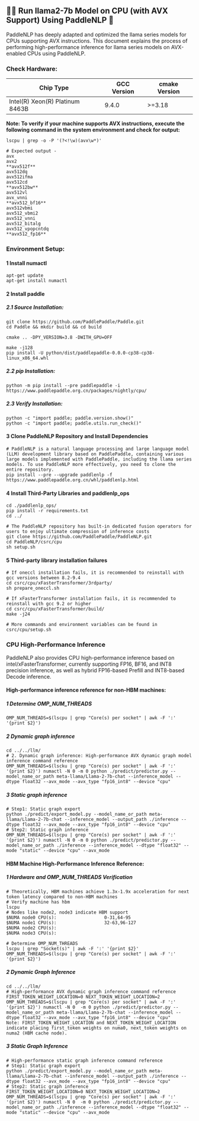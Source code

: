 ## 🚣‍♂️ Run llama2-7b Model on CPU (with AVX Support) Using PaddleNLP 🚣
PaddleNLP has deeply adapted and optimized the llama series models for CPUs supporting AVX instructions. This document explains the process of performing high-performance inference for llama series models on AVX-enabled CPUs using PaddleNLP.

### Check Hardware:

| Chip Type | GCC Version | cmake Version |
| --- | --- | --- |
| Intel(R) Xeon(R) Platinum 8463B | 9.4.0 | >=3.18 |

**Note: To verify if your machine supports AVX instructions, execute the following command in the system environment and check for output:**
```
lscpu | grep -o -P '(?<!\w)(avx\w*)'

# Expected output -
avx
avx2
**avx512f**
avx512dq
avx512ifma
avx512cd
**avx512bw**
avx512vl
avx_vnni
**avx512_bf16**
avx512vbmi
avx512_vbmi2
avx512_vnni
avx512_bitalg
avx512_vpopcntdq
**avx512_fp16**
```

### Environment Setup:
#### 1 Install numactl
```
apt-get update
apt-get install numactl
```
#### 2 Install paddle
##### 2.1 Source Installation:
```shell
git clone https://github.com/PaddlePaddle/Paddle.git
cd Paddle && mkdir build && cd build

cmake .. -DPY_VERSION=3.8 -DWITH_GPU=OFF

make -j128
pip install -U python/dist/paddlepaddle-0.0.0-cp38-cp38-linux_x86_64.whl
```
##### 2.2 pip Installation:
```shell
python -m pip install --pre paddlepaddle -i https://www.paddlepaddle.org.cn/packages/nightly/cpu/
```
##### 2.3 Verify Installation:
```shell
python -c "import paddle; paddle.version.show()"
python -c "import paddle; paddle.utils.run_check()"
```
#### 3 Clone PaddleNLP Repository and Install Dependencies
```shell
# PaddleNLP is a natural language processing and large language model (LLM) development library based on PaddlePaddle, containing various large models implemented with PaddlePaddle, including the llama series models. To use PaddleNLP more effectively, you need to clone the entire repository.
pip install --pre --upgrade paddlenlp -f https://www.paddlepaddle.org.cn/whl/paddlenlp.html
```
#### 4 Install Third-Party Libraries and paddlenlp_ops
```shell
cd ./paddlenlp_ops/
pip install -r requirements.txt
cd ../
```
```shell
# The PaddleNLP repository has built-in dedicated fusion operators for users to enjoy ultimate compression of inference costs
git clone https://github.com/PaddlePaddle/PaddleNLP.git
cd PaddleNLP/csrc/cpu
sh setup.sh
```
#### 5 Third-party library installation failures
```shell
# If oneccl installation fails, it is recommended to reinstall with gcc versions between 8.2-9.4
cd csrc/cpu/xFasterTransformer/3rdparty/
sh prepare_oneccl.sh

# If xFasterTransformer installation fails, it is recommended to reinstall with gcc 9.2 or higher
cd csrc/cpu/xFasterTransformer/build/
make -j24

# More commands and environment variables can be found in csrc/cpu/setup.sh
```
### CPU High-Performance Inference
PaddleNLP also provides CPU high-performance inference based on intel/xFasterTransformer, currently supporting FP16, BF16, and INT8 precision inference, as well as hybrid FP16-based Prefill and INT8-based Decode inference.

#### High-performance inference reference for non-HBM machines:
##### 1 Determine OMP_NUM_THREADS
```shell
OMP_NUM_THREADS=$(lscpu | grep "Core(s) per socket" | awk -F ':' '{print $2}')
```
##### 2 Dynamic graph inference
```shell
cd ../../llm/
# 2. Dynamic graph inference: High-performance AVX dynamic graph model inference command reference
OMP_NUM_THREADS=$(lscku | grep "Core(s) per socket" | awk -F ':' '{print $2}') numactl -N 0 -m 0 python ./predict/predictor.py --model_name_or_path meta-llama/Llama-2-7b-chat --inference_model --dtype float32 --avx_mode --avx_type "fp16_int8" --device "cpu"
```
##### 3 Static graph inference
```shell
# Step1: Static graph export
python ./predict/export_model.py --model_name_or_path meta-llama/Llama-2-7b-chat --inference_model --output_path ./inference --dtype float32 --avx_mode --avx_type "fp16_int8" --device "cpu"
# Step2: Static graph inference
OMP_NUM_THREADS=$(lscpu | grep "Core(s) per socket" | awk -F ':' '{print $2}') numactl -N 0 -m 0 python ./predict/predictor.py --model_name_or_path ./inference --inference_model --dtype "float32" --mode "static" --device "cpu" --avx_mode
```
#### HBM Machine High-Performance Inference Reference:
##### 1 Hardware and OMP_NUM_THREADS Verification
```shell
# Theoretically, HBM machines achieve 1.3x-1.9x acceleration for next token latency compared to non-HBM machines
# Verify machine has hbm
lscpu
# Nodes like node2, node3 indicate HBM support
$NUMA node0 CPU(s):                  0-31,64-95
$NUMA node1 CPU(s):                  32-63,96-127
$NUMA node2 CPU(s):
$NUMA node3 CPU(s):

# Determine OMP_NUM_THREADS
lscpu | grep "Socket(s)" | awk -F ':' '{print $2}'
OMP_NUM_THREADS=$(lscpu | grep "Core(s) per socket" | awk -F ':' '{print $2}')
```

##### 2 Dynamic Graph Inference
```shell
cd ../../llm/
# High-performance AVX dynamic graph inference command reference
FIRST_TOKEN_WEIGHT_LOCATION=0 NEXT_TOKEN_WEIGHT_LOCATION=2 OMP_NUM_THREADS=$(lscpu | grep "Core(s) per socket" | awk -F ':' '{print $2}') numactl -N 0  -m 0 python ./predict/predictor.py --model_name_or_path meta-llama/Llama-2-7b-chat --inference_model --dtype float32 --avx_mode --avx_type "fp16_int8" --device "cpu"
Note: FIRST_TOKEN_WEIGHT_LOCATION and NEXT_TOKEN_WEIGHT_LOCATION indicate placing first_token weights on numa0, next_token weights on numa2 (HBM cache node).
```

##### 3 Static Graph Inference
```shell
# High-performance static graph inference command reference
# Step1: Static graph export
python ./predict/export_model.py --model_name_or_path meta-llama/Llama-2-7b-chat --inference_model --output_path ./inference --dtype float32 --avx_mode --avx_type "fp16_int8" --device "cpu"
# Step2: Static graph inference
FIRST_TOKEN_WEIGHT_LOCATION=0 NEXT_TOKEN_WEIGHT_LOCATION=2 OMP_NUM_THREADS=$(lscpu | grep "Core(s) per socket" | awk -F ':' '{print $2}') numactl -N 0  -m 0 python ./predict/predictor.py --model_name_or_path ./inference --inference_model --dtype "float32" --mode "static" --device "cpu" --avx_mode
```
